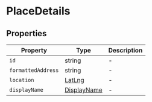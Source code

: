 # PlaceDetails

## Properties

| Property | Type | Description |
|----------|------|-------------|
| `id` | string | - |
| `formattedAddress` | string | - |
| `location` | [LatLng](../interfaces/LatLng.md) | - |
| `displayName` | [DisplayName](../interfaces/DisplayName.md) | - |
